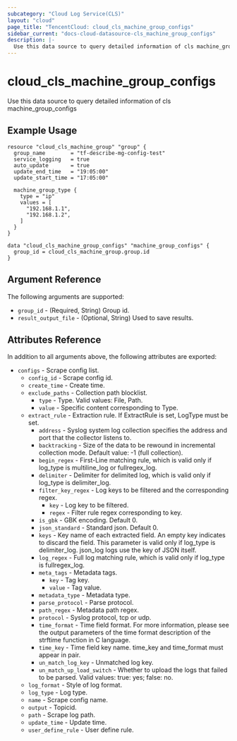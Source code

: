```yaml
---
subcategory: "Cloud Log Service(CLS)"
layout: "cloud"
page_title: "TencentCloud: cloud_cls_machine_group_configs"
sidebar_current: "docs-cloud-datasource-cls_machine_group_configs"
description: |-
  Use this data source to query detailed information of cls machine_group_configs
---
```


# cloud_cls_machine_group_configs

Use this data source to query detailed information of cls machine_group_configs

## Example Usage

```hcl
resource "cloud_cls_machine_group" "group" {
  group_name        = "tf-describe-mg-config-test"
  service_logging   = true
  auto_update       = true
  update_end_time   = "19:05:00"
  update_start_time = "17:05:00"

  machine_group_type {
    type = "ip"
    values = [
      "192.168.1.1",
      "192.168.1.2",
    ]
  }
}

data "cloud_cls_machine_group_configs" "machine_group_configs" {
  group_id = cloud_cls_machine_group.group.id
}
```

## Argument Reference

The following arguments are supported:

* `group_id` - (Required, String) Group id.
* `result_output_file` - (Optional, String) Used to save results.

## Attributes Reference

In addition to all arguments above, the following attributes are exported:

* `configs` - Scrape config list.
  * `config_id` - Scrape config id.
  * `create_time` - Create time.
  * `exclude_paths` - Collection path blocklist.
    * `type` - Type. Valid values: File, Path.
    * `value` - Specific content corresponding to Type.
  * `extract_rule` - Extraction rule. If ExtractRule is set, LogType must be set.
    * `address` - Syslog system log collection specifies the address and port that the collector listens to.
    * `backtracking` - Size of the data to be rewound in incremental collection mode. Default value: -1 (full collection).
    * `begin_regex` - First-Line matching rule, which is valid only if log_type is multiline_log or fullregex_log.
    * `delimiter` - Delimiter for delimited log, which is valid only if log_type is delimiter_log.
    * `filter_key_regex` - Log keys to be filtered and the corresponding regex.
      * `key` - Log key to be filtered.
      * `regex` - Filter rule regex corresponding to key.
    * `is_gbk` - GBK encoding. Default 0.
    * `json_standard` - Standard json. Default 0.
    * `keys` - Key name of each extracted field. An empty key indicates to discard the field. This parameter is valid only if log_type is delimiter_log. json_log logs use the key of JSON itself.
    * `log_regex` - Full log matching rule, which is valid only if log_type is fullregex_log.
    * `meta_tags` - Metadata tags.
      * `key` - Tag key.
      * `value` - Tag value.
    * `metadata_type` - Metadata type.
    * `parse_protocol` - Parse protocol.
    * `path_regex` - Metadata path regex.
    * `protocol` - Syslog protocol, tcp or udp.
    * `time_format` - Time field format. For more information, please see the output parameters of the time format description of the strftime function in C language.
    * `time_key` - Time field key name. time_key and time_format must appear in pair.
    * `un_match_log_key` - Unmatched log key.
    * `un_match_up_load_switch` - Whether to upload the logs that failed to be parsed. Valid values: true: yes; false: no.
  * `log_format` - Style of log format.
  * `log_type` - Log type.
  * `name` - Scrape config name.
  * `output` - Topicid.
  * `path` - Scrape log path.
  * `update_time` - Update time.
  * `user_define_rule` - User define rule.


